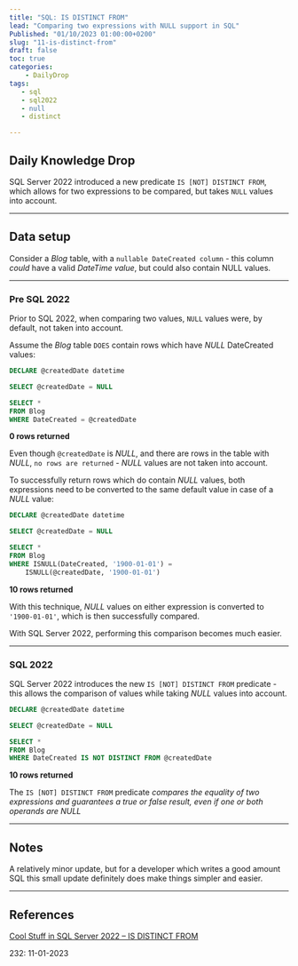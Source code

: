 ```yaml
---
title: "SQL: IS DISTINCT FROM"
lead: "Comparing two expressions with NULL support in SQL"
Published: "01/10/2023 01:00:00+0200"
slug: "11-is-distinct-from"
draft: false
toc: true
categories:
    - DailyDrop
tags:
   - sql
   - sql2022
   - null
   - distinct

---
```


## Daily Knowledge Drop

SQL Server 2022 introduced a new predicate `IS [NOT] DISTINCT FROM`, which allows for two expressions to be compared, but takes `NULL` values into account.


---

## Data setup

Consider a _Blog_ table, with a `nullable DateCreated column` - this column _could_ have a valid _DateTime value_, but could also contain NULL values.

---

### Pre SQL 2022

Prior to SQL 2022, when comparing two values, `NULL` values were, by default, not taken into account.

Assume the _Blog_ table `DOES` contain rows which have _NULL_ DateCreated values:

``` sql
DECLARE @createdDate datetime

SELECT @createdDate = NULL

SELECT *
FROM Blog
WHERE DateCreated = @createdDate
```

**0 rows returned**

Even though `@createdDate` is _NULL_, and there are rows in the table with _NULL_, `no rows are returned` - _NULL_ values are not taken into account.

To successfully return rows which do contain _NULL_ values, both expressions need to be converted to the same default value in case of a _NULL_ value:

``` sql
DECLARE @createdDate datetime

SELECT @createdDate = NULL

SELECT *
FROM Blog
WHERE ISNULL(DateCreated, '1900-01-01') = 
	ISNULL(@createdDate, '1900-01-01')
```

**10 rows returned**

With this technique, _NULL_ values on either expression is converted to `'1900-01-01'`, which is then successfully compared.

With SQL Server 2022, performing this comparison becomes much easier.

---

### SQL 2022

SQL Server 2022 introduces the new `IS [NOT] DISTINCT FROM` predicate - this allows the comparison of values while taking _NULL_ values into account.

``` sql
DECLARE @createdDate datetime

SELECT @createdDate = NULL

SELECT * 
FROM Blog
WHERE DateCreated IS NOT DISTINCT FROM @createdDate
```

**10 rows returned**

The `IS [NOT] DISTINCT FROM` predicate _compares the equality of two expressions and guarantees a true or false result, even if one or both operands are NULL_

---

## Notes

A relatively minor update, but for a developer which writes a good amount SQL this small update definitely does make things simpler and easier.

---

## References

[Cool Stuff in SQL Server 2022 – IS DISTINCT FROM](https://www.sqlservercentral.com/blogs/cool-stuff-in-sql-server-2022-is-distinct-from)  

<?# DailyDrop ?>232: 11-01-2023<?#/ DailyDrop ?>
